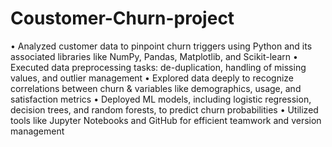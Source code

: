 # Coustomer-Churn-project
• Analyzed customer data to pinpoint churn triggers using Python and its associated libraries like NumPy, Pandas, Matplotlib, and Scikit-learn
• Executed data preprocessing tasks: de-duplication, handling of missing values, and outlier management
• Explored data deeply to recognize correlations between churn & variables like demographics, usage, and satisfaction metrics
• Deployed ML models, including logistic regression, decision trees, and random forests, to predict churn probabilities
• Utilized tools like Jupyter Notebooks and GitHub for efficient teamwork and version management
